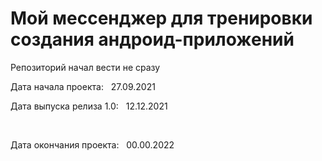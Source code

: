 <h1>Мой мессенджер для тренировки создания андроид-приложений</h1>
<p>Репозиторий начал вести не сразу</p>
<p>Дата начала проекта: &nbsp; 27.09.2021</p>
<p>Дата выпуска релиза 1.0: &nbsp; 12.12.2021</p>
<br />
<p>Дата окончания проекта: &nbsp; 00.00.2022</p>
